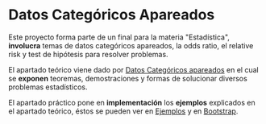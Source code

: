 # Datos Categóricos Apareados
Este proyecto forma parte de un final para la materia "Estadística", **involucra** temas de datos categóricos apareados, la odds ratio, el relative risk y test de hipótesis para resolver problemas.

El apartado teórico viene dado por [Datos Categóricos apareados](https://github.com/LautaroOchotorena/Datos-categoricos-apareados/blob/main/Datos%20Categ%C3%B3ricos%20apareados.pdf) en el cual se **exponen** teoremas, demostraciones y formas de solucionar diversos problemas estadísticos.

El apartado práctico pone en **implementación** los **ejemplos** explicados en el apartado teórico, éstos se pueden ver en [Ejemplos](https://github.com/LautaroOchotorena/Datos-categoricos-apareados/blob/main/Ejemplos.R) y en [Bootstrap](https://github.com/LautaroOchotorena/Datos-categoricos-apareados/blob/main/Bootstrap.R).
